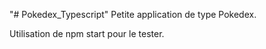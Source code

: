"# Pokedex_Typescript" 
Petite application de type Pokedex.

Utilisation de npm start pour le tester.
